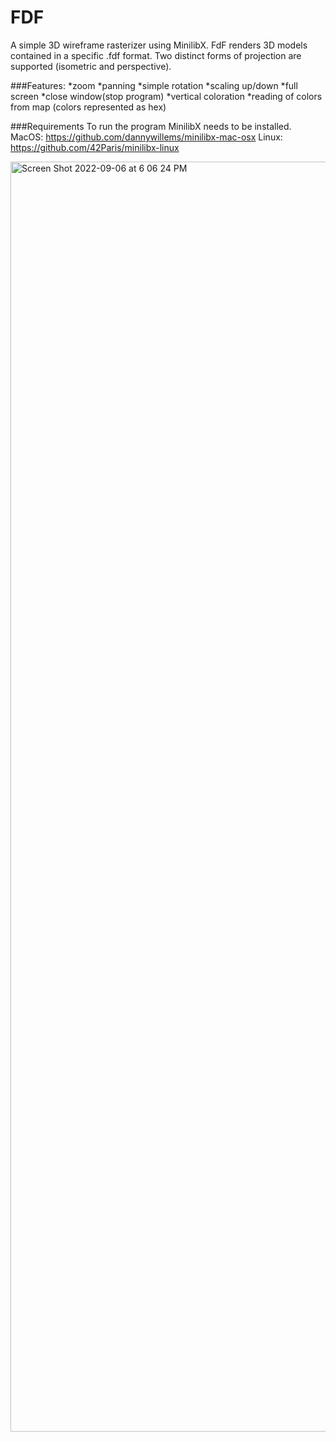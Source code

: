 # FDF

A simple 3D wireframe rasterizer using MinilibX. FdF renders 3D models contained in a specific .fdf format. 
Two distinct forms of projection are supported (isometric and perspective). 

###Features:
  *zoom 
  *panning 
  *simple rotation 
  *scaling up/down
  *full screen
  *close window(stop program)
  *vertical coloration
  *reading of colors from map (colors represented as hex)

###Requirements
To run the program MinilibX needs to be installed.
MacOS: https://github.com/dannywillems/minilibx-mac-osx
Linux: https://github.com/42Paris/minilibx-linux

<img width="2032" alt="Screen Shot 2022-09-06 at 6 06 24 PM" src="https://user-images.githubusercontent.com/84226106/188675304-b1784d14-0f0c-46bf-a978-c12a21c15d81.png">
